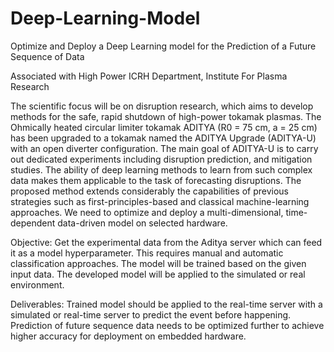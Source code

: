 # Deep-Learning-Model

Optimize and Deploy a Deep Learning model for the Prediction of a Future Sequence of Data

Associated with High Power ICRH Department, Institute For Plasma Research

The scientific focus will be on disruption research, which aims to develop methods for the safe, rapid shutdown of high-power tokamak plasmas. The Ohmically heated circular limiter tokamak ADITYA (R0 = 75 cm, a = 25 cm) has been upgraded to a tokamak named the ADITYA Upgrade (ADITYA-U) with an open diverter configuration. The main goal of ADITYA-U is to carry out dedicated experiments including disruption prediction, and mitigation studies. The ability of deep learning methods to learn from such complex data makes them applicable to the task of forecasting disruptions. The proposed method extends considerably the capabilities of previous strategies such as first-principles-based and classical machine-learning approaches. We need to optimize and deploy a multi-dimensional, time-dependent data-driven model on selected hardware.

Objective: Get the experimental data from the Aditya server which can feed it as a model hyperparameter. This requires manual and automatic classification approaches. The model will be trained based on the given input data. The developed model will be applied to the simulated or real environment.

Deliverables: Trained model should be applied to the real-time server with a simulated or real-time server to predict the event before happening. Prediction of future sequence data needs to be optimized further to achieve higher accuracy for deployment on embedded hardware.
